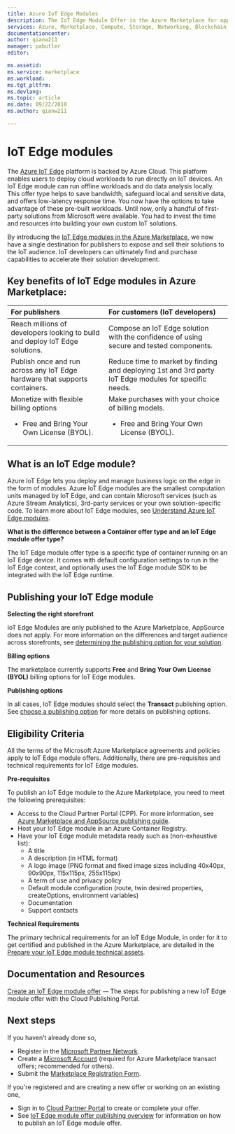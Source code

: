 ```yaml
---
title: Azure IoT Edge Modules 
description: The IoT Edge Module Offer in the Azure Marketplace for app and service publishers.
services: Azure, Marketplace, Compute, Storage, Networking, Blockchain, IoT Edge module offer
documentationcenter:
author: qianw211
manager: pabutler
editor:

ms.assetid: 
ms.service: marketplace
ms.workload: 
ms.tgt_pltfrm: 
ms.devlang: 
ms.topic: article
ms.date: 09/22/2018
ms.author: qianw211

---
```

# IoT Edge modules

The [Azure IoT Edge](https://azure.microsoft.com/services/iot-edge/) platform is backed by Azure Cloud.  This platform enables users to deploy cloud workloads to run directly on IoT devices.  An IoT Edge module can run offline workloads and do data analysis locally. This offer type helps to save bandwidth, safeguard local and sensitive data, and offers low-latency response time.  You now have the options to take advantage of these pre-built workloads. Until now, only a handful of first-party solutions from Microsoft were available.  You had to invest the time and resources into building your own custom IoT solutions.

By introducing the [IoT Edge modules in the Azure Marketplace](https://azuremarketplace.microsoft.com/marketplace/apps/category/internet-of-things?page=1), we now have a single destination for publishers to expose and sell their solutions to the IoT audience. IoT developers can ultimately find and purchase capabilities to accelerate their solution development.  

## Key benefits of IoT Edge modules in Azure Marketplace:

| **For publishers**    | **For customers (IoT developers)**  |
| :------------------- | :-------------------|
| Reach millions of developers looking to build and deploy IoT Edge solutions.  | Compose an IoT Edge solution with the confidence of using secure and tested components. |
| Publish once and run across any IoT Edge hardware that supports containers. | Reduce time to market by finding and deploying 1st and 3rd party IoT Edge modules for specific needs. |
| Monetize with flexible billing options <ul> <li> Free and Bring Your Own License (BYOL). </li> </ul> | Make purchases with your choice of billing models. <ul> <li> Free and Bring Your Own License (BYOL). </li> </ul> |

## What is an IoT Edge module?

Azure IoT Edge lets you deploy and manage business logic on the edge in the form of modules. Azure IoT Edge modules are the smallest computation units managed by IoT Edge, and can contain Microsoft services (such as Azure Stream Analytics), 3rd-party services or your own solution-specific code. To learn more about IoT Edge modules, see [Understand Azure IoT Edge modules](https://docs.microsoft.com/azure/iot-edge/iot-edge-modules).

**What is the difference between a Container offer type and an IoT Edge module offer type?**

The IoT Edge module offer type is a specific type of container running on an IoT Edge device. It comes with default configuration settings to run in the IoT Edge context, and optionally uses the IoT Edge module SDK to be integrated with the IoT Edge runtime.

## Publishing your IoT Edge module

**Selecting the right storefront**

IoT Edge Modules are only published to the Azure Marketplace, AppSource does not apply.  For more information on the differences and target audience across storefronts, see [determining the publishing option for your solution](https://docs.microsoft.com/azure/marketplace/determine-your-listing-type).
 
**Billing options**

The marketplace currently supports **Free** and **Bring Your Own License (BYOL)** billing options for IoT Edge modules.
 
**Publishing options**

In all cases, IoT Edge modules should select the **Transact** publishing option.  See [choose a publishing option](https://docs.microsoft.com/azure/marketplace/determine-your-listing-type) for more details on publishing options.  

## Eligibility Criteria

All the terms of the Microsoft Azure Marketplace agreements and policies apply to IoT Edge module offers.  Additionally, there are pre-requisites and technical requirements for IoT Edge modules.  

**Pre-requisites**

To publish an IoT Edge module to the Azure Marketplace, you need to meet the following prerequisites:

- Access to the Cloud Partner Portal (CPP). For more information, see [Azure Marketplace and AppSource publishing guide](https://docs.microsoft.com/azure/marketplace/marketplace-publishers-guide).
- Host your IoT Edge module in an Azure Container Registry. 
- Have your IoT Edge module metadata ready such as (non-exhaustive list): 
    - A title
    - A description (in HTML format)
    - A logo image (PNG format and fixed image sizes including 40x40px, 90x90px, 115x115px, 255x115px)
    - A term of use and privacy policy
    - Default module configuration (route, twin desired properties, createOptions, environment variables)
    - Documentation
    - Support contacts

**Technical Requirements**

The primary technical requirements for an IoT Edge Module, in order for it to get certified and published in the Azure Marketplace, are detailed in the [Prepare your IoT Edge module technical assets](https://docs.microsoft.com/azure/marketplace/cloud-partner-portal/iot-edge-module/cpp-create-technical-assets).  

## Documentation and Resources

[Create an IoT Edge module offer](https://docs.microsoft.com/azure/marketplace/cloud-partner-portal/iot-edge-module/cpp-create-offer) -– The steps for publishing a new IoT Edge module offer with the Cloud Publishing Portal.

## Next steps

If you haven’t already done so,

- Register in the [Microsoft Partner Network](https://partner.microsoft.com/membership).
- Create a [Microsoft Account](https://account.microsoft.com/account/) (required for Azure Marketplace transact offers; recommended for others).
- Submit the [Marketplace Registration Form](https://azuremarketplace.microsoft.com/sell/signup).

If you're registered and are creating a new offer or working on an existing one,

- Sign in to [Cloud Partner Portal](https://cloudpartner.azure.com/) to create or complete your offer.
- See [IoT Edge module offer publishing overview](https://docs.microsoft.com/azure/marketplace/cloud-partner-portal/iot-edge-module/cpp-offer-process-parts) for information on how to publish an IoT Edge module offer.
